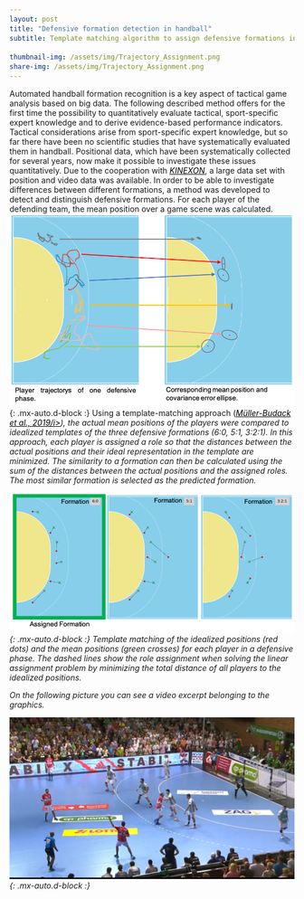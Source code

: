 ```yaml
---
layout: post
title: "Defensive formation detection in handball"
subtitle: Template matching algorithm to assign defensive formations in handball
 
thumbnail-img: /assets/img/Trajectory_Assignment.png
share-img: /assets/img/Trajectory_Assignment.png
---
```



Automated handball formation recognition is a key aspect of tactical game analysis based on big data. The following described method offers for the first time the possibility to quantitatively evaluate tactical, sport-specific expert knowledge and to derive evidence-based performance indicators.
Tactical considerations arise from sport-specific expert knowledge, but so far there have been no scientific studies that have systematically evaluated them in handball. Positional data, which have been systematically collected for several years, now make it possible to investigate these issues quantitatively. Due to the cooperation with <a href="https://kinexon.com/" style="color:black"><i>KINEXON</i></a>, a large data set with position and video data was available. 
In order to be able to investigate differences between different formations, a method was developed to detect and distinguish defensive formations. For each player of the defending team, the mean position over a game scene was calculated.
![Trajectory_Assignment](../assets/img/Trajectory_Assignment.png){: .mx-auto.d-block :}
Using a template-matching approach  (<a href="https://dl.acm.org/doi/10.1145/3347318.3355527" style="color:black"><i>Müller-Budack et al., 2019/i></a>), the actual mean positions of the players were compared to idealized templates of the three defensive formations (6:0, 5:1, 3:2:1). In this approach, each player is assigned a role so that the distances between the actual positions and their ideal representation in the template are minimized. The similarity to a formation can then be calculated using the sum of the distances between the actual positions and the assigned roles. The most similar formation is selected as the predicted formation. 

![Formation_Assignment](../assets/img/Formation_Assignment.png){: .mx-auto.d-block :}
Template matching of the idealized positions (red dots) and the mean positions (green crosses) for each player in a defensive phase. The dashed lines show the role assignment when solving the linear assignment problem by minimizing the total distance of all players to the idealized positions.

On the following picture you can see a video excerpt belonging to the graphics.

![broadcast_snip](../assets/img/handball_demo.PNG){: .mx-auto.d-block :}